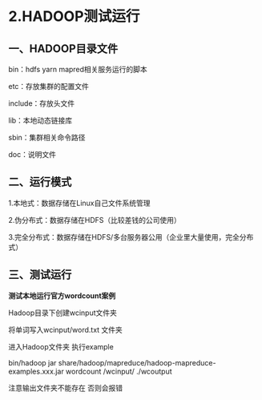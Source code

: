 # 2.HADOOP测试运行

## 一、HADOOP目录文件

bin：hdfs yarn mapred相关服务运行的脚本

etc：存放集群的配置文件

include：存放头文件

lib：本地动态链接库

sbin：集群相关命令路径

doc：说明文件



## 二、运行模式

1.本地式：数据存储在Linux自己文件系统管理

2.伪分布式：数据存储在HDFS（比较差钱的公司使用）

3.完全分布式：数据存储在HDFS/多台服务器公用（企业里大量使用，完全分布式）



## 三、测试运行

**测试本地运行官方wordcount案例**

Hadoop目录下创建wcinput文件夹

将单词写入wcinput/word.txt 文件夹

进入Hadoop文件夹 执行example

bin/hadoop jar share/hadoop/mapreduce/hadoop-mapreduce-examples.xxx.jar wordcount /wcinput/ ./wcoutput

注意输出文件夹不能存在 否则会报错
